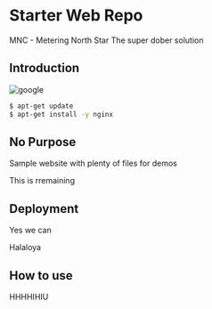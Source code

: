 # Starter Web Repo

MNC - Metering North Star
The super dober solution

## Introduction
![google](https://www.google.com)
```bash
$ apt-get update
$ apt-get install -y nginx
```
## No Purpose

Sample website with plenty of files for demos


This is rremaining


## Deployment

Yes we can

Halaloya


## How to use
HHHHIHIU